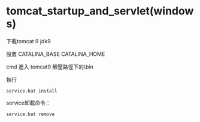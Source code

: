 # tomcat_startup_and_servlet(windows)

下載tomcat 9 jdk9
 
設置 CATALINA_BASE CATALINA_HOME
 
cmd 進入 tomcat9 解壓路徑下的\bin
 
 執行 
```
service.bat install
```
service卸載命令：
```
service.bat remove
```
